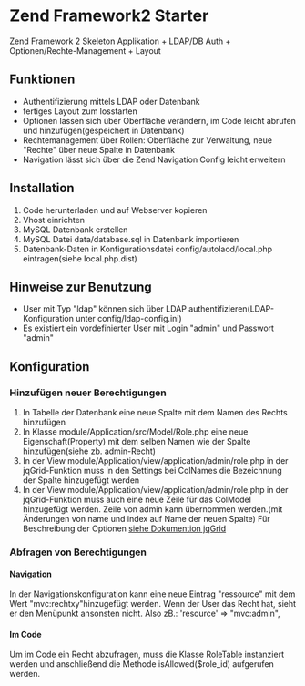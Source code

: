 <h1>Zend Framework2 Starter</h1>

Zend Framework 2 Skeleton Applikation + LDAP/DB Auth + Optionen/Rechte-Management + Layout

<h2>Funktionen</h2>
<ul>
	<li>Authentifizierung mittels LDAP oder Datenbank</li>
	<li>fertiges Layout zum losstarten</li>
	<li>Optionen lassen sich über Oberfläche verändern, im Code leicht abrufen und hinzufügen(gespeichert in Datenbank)</li>
	<li>Rechtemanagement über Rollen: Oberfläche zur Verwaltung, neue "Rechte" über neue Spalte in Datenbank</li>
	<li>Navigation lässt sich über die Zend Navigation Config leicht erweitern</li>
</ul>

<h2>Installation</h2>
<ol>
	<li>Code herunterladen und auf Webserver kopieren</li>
	<li>Vhost einrichten</li>
	<li>MySQL Datenbank erstellen</li>
	<li>MySQL Datei data/database.sql in Datenbank importieren</li>
	<li>Datenbank-Daten in Konfigurationsdatei config/autolaod/local.php eintragen(siehe local.php.dist)</li>
</ol>

<h2>Hinweise zur Benutzung</h2>
<ul>
	<li>User mit Typ "ldap" können sich über LDAP authentifizieren(LDAP-Konfiguration unter config/ldap-config.ini)</li>
	<li>Es existiert ein vordefinierter User mit Login "admin" und Passwort "admin"</li>
</ul>

<h2>Konfiguration</h2>
<h3>Hinzufügen neuer Berechtigungen</h3>
<ol>
	<li>In Tabelle der Datenbank eine neue Spalte mit dem Namen des Rechts hinzufügen</li>
	<li>In Klasse module/Application/src/Model/Role.php eine neue Eigenschaft(Property) mit dem selben Namen wie der Spalte hinzufügen(siehe zb. admin-Recht)</li>
	<li>In der View module/Application/view/application/admin/role.php in der jqGrid-Funktion muss in den Settings bei ColNames die Bezeichnung der Spalte hinzugefügt werden</li>
	<li>In der View module/Application/view/application/admin/role.php in der jqGrid-Funktion muss auch eine neue Zeile für das ColModel hinzugefügt werden. Zeile von admin kann übernommen werden.(mit Änderungen von name und index auf Name der neuen Spalte) Für Beschreibung der Optionen <a href="http://www.trirand.com/jqgridwiki/doku.php?id=wiki:colmodel_options">siehe Dokumention jqGrid</a></li>
</ol>

<h3>Abfragen von Berechtigungen</h3>
<h4>Navigation</h4>
In der Navigationskonfiguration kann eine neue Eintrag "ressource" mit dem Wert "mvc:rechtxy"hinzugefügt werden. Wenn der User das Recht hat, sieht er den Menüpunkt ansonsten nicht.
Also zB.: 'resource' => "mvc:admin",

<h4>Im Code</h4>
Um im Code ein Recht abzufragen, muss die Klasse RoleTable instanziert werden und anschließend die Methode isAllowed($role_id) aufgerufen werden.




